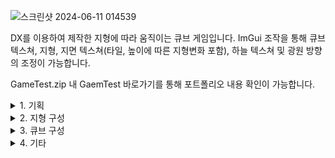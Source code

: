 ![스크린샷 2024-06-11 014539](https://github.com/karhabernel/HeightMapMovingGame/assets/124255059/35e92bbd-b59c-4be3-a561-1fde3ca8602e)

DX를 이용하여 제작한 지형에 따라 움직이는 큐브 게임입니다.
ImGui 조작을 통해 큐브 텍스쳐, 지형, 지면 텍스쳐(타일, 높이에 따른 지형변화 포함), 하늘 텍스쳐 및 광원 방향의 조정이 가능합니다.

GameTest.zip 내 GaemTest 바로가기를 통해 포트폴리오 내용 확인이 가능합니다.

<details>
    <summary>1. 기획</summary>

![그림1](https://github.com/karhabernel/HeightMapMovingGame/assets/124255059/03d6fd33-a96e-4cb1-8d8c-5bc30fbbb3b7)
DX를 통해 지형과 큐브를 그리고, 큐브 아래의 지형 각도에 맞추어 큐브의 rotation을 조정하는 게임을 만들고자 합니다.


</details>

<details>
    <summary>2. 지형 구성</summary>

지형은 머티리얼 역할을 할 텍스처 2개(지면, 언덕)과 HeightMap 역할을 할 흑백 이미지 한장을 이용하여 만들었습니다.

![Dirt2](https://github.com/karhabernel/HeightMapMovingGame/assets/124255059/46ad99ab-2311-42f6-be87-dba7df212215)
![Cliff (Layered Rock) (2)](https://github.com/karhabernel/HeightMapMovingGame/assets/124255059/4d386fda-7a08-4caa-af87-194ad362ccdf)

머티리얼 역할을 할 텍스처 2개

![Gray256](https://github.com/karhabernel/HeightMapMovingGame/assets/124255059/cd3cde4e-063c-4345-9963-6a44da0d161e)

HeightMap으로 사용한 흑백 이미지


</details>

<details>
    <summary>3. 큐브 구성</summary>

업데이트중..


</details>


<details>
    <summary>4. 기타</summary>

업데이트중..


</details>
